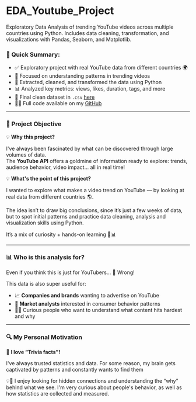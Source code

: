 # EDA_Youtube_Project

Exploratory Data Analysis of trending YouTube videos across multiple countries using Python. Includes data cleaning, transformation, and visualizations with Pandas, Seaborn, and Matplotlib.

### 🧾 Quick Summary:

- ✅ Exploratory project with real YouTube data from different countries 🌍  
- 🧠 Focused on understanding patterns in trending videos  
- 🧹 Extracted, cleaned, and transformed the data using Python  
- 📊 Analyzed key metrics: views, likes, duration, tags, and more  
- 📁 Final clean dataset in `.csv` [here](https://drive.google.com/uc?id=1v2onHqf7lmhaNaPQsc1m_ervym7EDLMS)  
- 🧑‍💻 Full code available on my [GitHub](https://github.com/camila-guerra)

---

### 🎯 Project Objective

💡 **Why this project?**  

I've always been fascinated by what can be discovered through large volumes of data.  
The **YouTube API** offers a goldmine of information ready to explore: trends, audience behavior, video impact... all in real time!

💡 **What's the point of this project?**

I wanted to explore what makes a video trend on YouTube — by looking at real data from different countries 🌎.

The idea isn’t to draw big conclusions, since it’s just a few weeks of data, but to spot initial patterns and practice data cleaning, analysis and visualization skills using Python.

It’s a mix of curiosity + hands-on learning 🧠📊

---

### 📊 Who is this analysis for?

Even if you think this is just for YouTubers...  🚫 Wrong!  

This data is also super useful for:
- 📈 **Companies and brands** wanting to advertise on YouTube  
- 🧠 **Market analysts** interested in consumer behavior patterns  
- 🧑‍💻 Curious people who want to understand what content hits hardest and why  

---

### 🔍 My Personal Motivation

🎨 **I love “Trivia facts”!**

I've always trusted statistics and data. For some reason, my brain gets captivated by patterns and constantly wants to find them

💡🧠 I enjoy looking for hidden connections and understanding the “why” behind what we see. I'm very curious about people's behavior, as well as how statistics are collected and measured.

